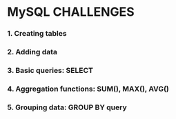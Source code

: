 # MySQL CHALLENGES

### 1. Creating tables

### 2. Adding data

### 3. Basic queries: SELECT

### 4. Aggregation functions: SUM(), MAX(), AVG()

### 5. Grouping data: GROUP BY query
